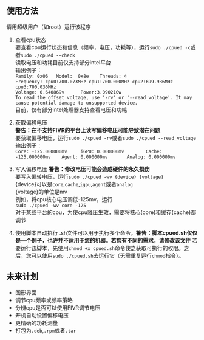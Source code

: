 ## 使用方法  
请用超级用户（如root）运行该程序  

1. 查看cpu状态  
要查看cpu运行状态和信息（频率，电压，功耗等），运行`sudo ./cpued -c`或者`sudo ./cpued --check`  
读取电压和功耗目前仅支持部分intel平台  
输出例子：  
`Family: 0x06   Model:  0x8e    Threads: 4`  
`Frequency: cpu0:700.073MHz cpu1:700.000MHz cpu2:699.986MHz cpu3:700.036MHz`  
`Voltage: 0.640869v      Power:3.090210w`    
`To read the offset voltage, use '-rv' or '--read_voltage'. It may cause potential damage to unsupported device.`  
目前，仅有部分intel处理器支持查看电压和功耗  

2. 获取偏移电压  
**警告：在不支持FIVR的平台上读写偏移电压可能导致潜在问题**  
要获取偏移电压，运行`sudo ./cpued -rv`或者`sudo ./cpued --read_voltage`  
输出例子：  
`Core: -125.000000mv     iGPU: 0.000000mv        Cache: -125.000000mv    Agent: 0.000000mv       Analog: 0.000000mv`  

3. 写入偏移电压
**警告：修改电压可能会造成硬件的永久损伤**  
要写入偏转电压，运行`sudo ./cpued -wv {device} {voltage}`  
{device}可以是`core`,`cache`,`igpu`,`agent`或者`analog`  
{voltage}的单位是mv  
例如，将cpu核心电压调低-125mv，运行  
`sudo ./cpued -wv core -125`  
对于某些平台的cpu，为使cpu降压生效，需要将核心(core)和缓存(cache)都调节

4. 使用脚本自动执行
.sh文件可以用于执行多个命令。**警告：脚本cpued.sh仅仅是一个例子，也许并不适用于您的机器。若您有不同的需求，请修改该文件** 
若要运行该脚本，先使用`chmod +x cpued.sh`命令使之获取可执行的权限。之后，您可以使用`sudo ./cpued.sh`去运行它（无需重复运行`chmod`指令）。

## 未来计划  
- 图形界面  
- 调节cpu频率或频率策略  
- 分辨cpu是否可以使用FIVR调节电压  
- 开机自动设置偏移电压  
- 更精确的功耗测量  
- 打包为`.deb`,`.rpm`或者`.tar`